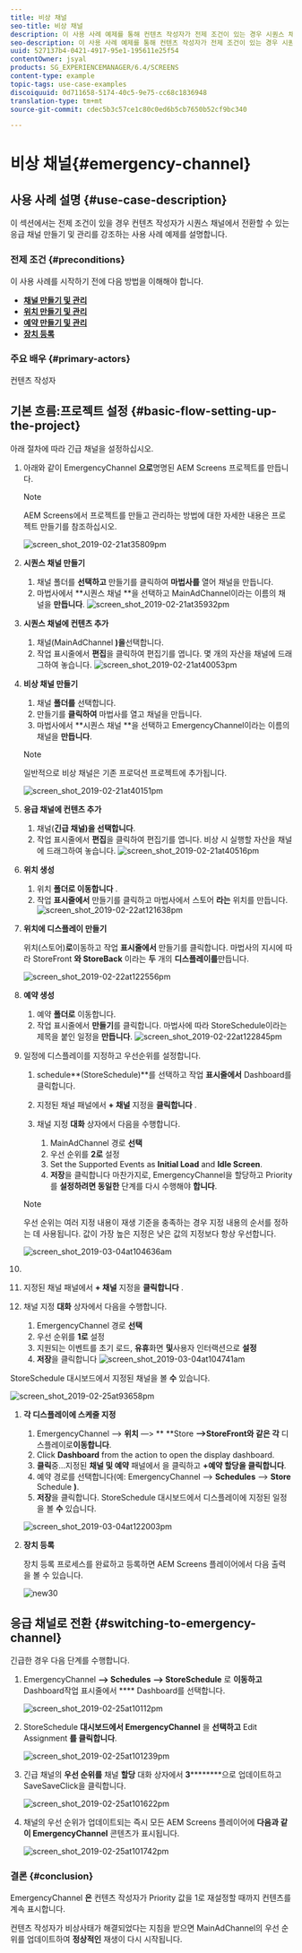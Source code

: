 ```yaml
---
title: 비상 채널
seo-title: 비상 채널
description: 이 사용 사례 예제를 통해 컨텐츠 작성자가 전제 조건이 있는 경우 시퀀스 채널에서 전환할 수 있는 응급 채널을 만들고 관리하는 방법을 살펴보십시오.
seo-description: 이 사용 사례 예제를 통해 컨텐츠 작성자가 전제 조건이 있는 경우 시퀀스 채널에서 전환할 수 있는 응급 채널을 만들고 관리하는 방법을 살펴보십시오.
uuid: 527137b4-0421-4917-95e1-195611e25f54
contentOwner: jsyal
products: SG_EXPERIENCEMANAGER/6.4/SCREENS
content-type: example
topic-tags: use-case-examples
discoiquuid: 0d711658-5174-40c5-9e75-cc68c1836948
translation-type: tm+mt
source-git-commit: cdec5b3c57ce1c80c0ed6b5cb7650b52cf9bc340

---
```



# 비상 채널{#emergency-channel}

## 사용 사례 설명 {#use-case-description}

이 섹션에서는 전제 조건이 있을 경우 컨텐츠 작성자가 시퀀스 채널에서 전환할 수 있는 응급 채널 만들기 및 관리를 강조하는 사용 사례 예제를 설명합니다.

### 전제 조건 {#preconditions}

이 사용 사례를 시작하기 전에 다음 방법을 이해해야 합니다.

* **[채널 만들기 및 관리](/help/screens/managing-channels.md)**
* **[위치 만들기 및 관리](/help/screens/managing-locations.md)**
* **[예약 만들기 및 관리](/help/screens/managing-schedules.md)**
* **[장치 등록](/help/screens/device-registration.md)**

### 주요 배우 {#primary-actors}

컨텐츠 작성자

## 기본 흐름:프로젝트 설정 {#basic-flow-setting-up-the-project}

아래 절차에 따라 긴급 채널을 설정하십시오.

1. 아래와 같이 EmergencyChannel **으로**&#x200B;명명된 AEM Screens 프로젝트를 만듭니다.

   >[!NOTE]
   >
   >AEM Screens에서 프로젝트를 만들고 관리하는 방법에 대한 자세한 내용은 프로젝트 만들기를 참조하십시오.

   ![screen_shot_2019-02-21at35809pm](assets/screen_shot_2019-02-21at35809pm.png)

1. **시퀀스 채널 만들기**

   1. 채널 폴더를 **선택하고** 만들기를 클릭하여 **마법사를** 열어 채널을 만듭니다.
   1. 마법사에서 **시퀀스 채널 **을 선택하고 MainAdChannel이라는 이름의 채널을 **만듭니다**.
   ![screen_shot_2019-02-21at35932pm](assets/screen_shot_2019-02-21at35932pm.png)

1. **시퀀스 채널에 컨텐츠 추가**

   1. 채널(MainAdChannel **)을**&#x200B;선택합니다.
   1. 작업 표시줄에서 **편집**&#x200B;을 클릭하여 편집기를 엽니다. 몇 개의 자산을 채널에 드래그하여 놓습니다.
   ![screen_shot_2019-02-21at40053pm](assets/screen_shot_2019-02-21at40053pm.png)

1. **비상 채널 만들기**

   1. 채널 **폴더를** 선택합니다.
   1. 만들기를 **클릭하여** 마법사를 열고 채널을 만듭니다.
   1. 마법사에서 **시퀀스 채널 **을 선택하고 EmergencyChannel이라는 이름의 채널을 **만듭니다**.
   >[!NOTE]
   >
   >일반적으로 비상 채널은 기존 프로덕션 프로젝트에 추가됩니다.

   ![screen_shot_2019-02-21at40151pm](assets/screen_shot_2019-02-21at40151pm.png)

1. **응급 채널에 컨텐츠 추가**

   1. 채널(**긴급 채널)을 선택합니다**.
   1. 작업 표시줄에서 **편집**&#x200B;을 클릭하여 편집기를 엽니다. 비상 시 실행할 자산을 채널에 드래그하여 놓습니다.
   ![screen_shot_2019-02-21at40516pm](assets/screen_shot_2019-02-21at40516pm.png)

1. **위치 생성**

   1. 위치 **폴더로 이동합니다** .
   1. 작업 **표시줄에서** 만들기를 클릭하고 마법사에서 스토어 **라는** 위치를 만듭니다.
   ![screen_shot_2019-02-22at121638pm](assets/screen_shot_2019-02-22at121638pm.png)

1. **위치에 디스플레이 만들기**

   위치(스토어)**로**&#x200B;이동하고 작업 **표시줄에서** 만들기를 클릭합니다. 마법사의 지시에 따라 StoreFront **와 StoreBack** 이라는 **두** 개의 **디스플레이를**&#x200B;만듭니다.

   ![screen_shot_2019-02-22at122556pm](assets/screen_shot_2019-02-22at122556pm.png)

1. **예약 생성**

   1. 예약 **폴더로** 이동합니다.
   1. 작업 표시줄에서 **만들기**&#x200B;를 클릭합니다. 마법사에 따라 StoreSchedule이라는 제목을 붙인 일정을 **만듭니다**.
   ![screen_shot_2019-02-22at122845pm](assets/screen_shot_2019-02-22at122845pm.png)

1. 일정에 디스플레이를 지정하고 우선순위를 설정합니다.

   1. schedule**(StoreSchedule)**를 선택하고 작업 **표시줄에서** Dashboard를 클릭합니다.
   1. 지정된 채널 패널에서 **+ 채널** 지정을 **클릭합니다** .
   1. 채널 지정 **대화** 상자에서 다음을 수행합니다.

      1. MainAdChannel 경로 **선택**
      1. 우선 순위를 **2로** 설정
      1. Set the Supported Events as **Initial Load** and **Idle Screen**.
      1. **저장**&#x200B;을 클릭합니다
      마찬가지로, EmergencyChannel을 할당하고 Priority를 **설정하려면 동일한** 단계를 다시 수행해야 **합니다**.
   >[!NOTE]
   >
   >우선 순위는 여러 지정 내용이 재생 기준을 충족하는 경우 지정 내용의 순서를 정하는 데 사용됩니다. 값이 가장 높은 지정은 낮은 값의 지정보다 항상 우선합니다.

   ![screen_shot_2019-03-04at104636am](assets/screen_shot_2019-03-04at104636am.png)

1. 

   1. 지정된 채널 패널에서 **+ 채널** 지정을 **클릭합니다** .
   1. 채널 지정 **대화** 상자에서 다음을 수행합니다.

      1. EmergencyChannel 경로 **선택**
      1. 우선 순위를 **1로** 설정
      1. 지원되는 이벤트를 초기 로드, **유휴**&#x200B;화면 **및**&#x200B;사용자 인터랙션으로 **설정**
      1. **저장**&#x200B;을 클릭합니다
   ![screen_shot_2019-03-04at104741am](assets/screen_shot_2019-03-04at104741am.png)

   StoreSchedule 대시보드에서 지정된 채널을 볼 **수** 있습니다.

   ![screen_shot_2019-02-25at93658pm](assets/screen_shot_2019-02-25at93658pm.png)

1. **각 디스플레이에 스케줄 지정**

   1. EmergencyChannel —> **위치** —> ** **Store **—>StoreFront와 같은 각** 디스플레이로&#x200B;**이동합니다**.
   1. Click **Dashboard** from the action to open the display dashboard.
   1. **클릭**&#x200B;중...지정된 **채널 및 예약** 패널에서 을 클릭하고 **+예약 할당을 클릭합니다**.
   1. 예약 경로를 선택합니다(예: EmergencyChannel —> **Schedules** —> **Store** Schedule **)**.
   1. **저장**&#x200B;을 클릭합니다.
   StoreSchedule 대시보드에서 디스플레이에 지정된 일정을 볼 **수** 있습니다.

   ![screen_shot_2019-03-04at122003pm](assets/screen_shot_2019-03-04at122003pm.png)

1. **장치 등록**

   장치 등록 프로세스를 완료하고 등록하면 AEM Screens 플레이어에서 다음 출력을 볼 수 있습니다.

   ![new30](assets/new30.gif)

## 응급 채널로 전환 {#switching-to-emergency-channel}

긴급한 경우 다음 단계를 수행합니다.

1. EmergencyChannel **—> Schedules** **—> StoreSchedule** 로 **이동하고** Dashboard작업 표시줄에서 **** Dashboard를 선택합니다.

   ![screen_shot_2019-02-25at10112pm](assets/screen_shot_2019-02-25at101112pm.png)

1. StoreSchedule **대시보드에서 EmergencyChannel** 을 **선택하고** Edit Assignment **를 클릭합니다**.

   ![screen_shot_2019-02-25at101239pm](assets/screen_shot_2019-02-25at101239pm.png)

1. 긴급 채널의 **우선 순위를** 채널 **할당** 대화 상자에서 **3**********&#x200B;으로 업데이트하고 SaveSaveClick을 클릭합니다.

   ![screen_shot_2019-02-25at101622pm](assets/screen_shot_2019-02-25at101622pm.png)

1. 채널의 우선 순위가 업데이트되는 즉시 모든 AEM Screens 플레이어에 **다음과 같이 EmergencyChannel** 콘텐츠가 표시됩니다.

   ![screen_shot_2019-02-25at101742pm](assets/screen_shot_2019-02-25at101742pm.png)

### 결론 {#conclusion}

EmergencyChannel **은** 컨텐츠 작성자가 Priority 값을 1로 재설정할 때까지 컨텐츠를 계속 표시합니다.

컨텐츠 작성자가 비상사태가 해결되었다는 지침을 받으면 MainAdChannel의 우선 순위를 업데이트하여 **정상적인** 재생이 다시 시작됩니다.
